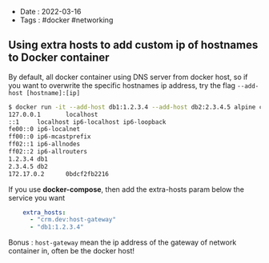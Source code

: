 - Date : 2022-03-16
- Tags : #docker #networking

## Using extra hosts to add custom ip of hostnames to Docker container

By default, all docker container using DNS server from docker host, so if you want to overwrite the specific hostnames ip address, try the flag `--add-host [hostname]:[ip]`

```bash
$ docker run -it --add-host db1:1.2.3.4 --add-host db2:2.3.4.5 alpine cat /etc/hosts
127.0.0.1       localhost
::1     localhost ip6-localhost ip6-loopback
fe00::0 ip6-localnet
ff00::0 ip6-mcastprefix
ff02::1 ip6-allnodes
ff02::2 ip6-allrouters
1.2.3.4 db1
2.3.4.5 db2
172.17.0.2      0bdcf2fb2216
```

If you use **docker-compose**, then add the extra-hosts param below the service you want

```yml
    extra_hosts:
      - "crm.dev:host-gateway"
      - "db1:1.2.3.4"
```

Bonus : `host-gateway` mean the ip address of the gateway of network container in, often be the docker host!

